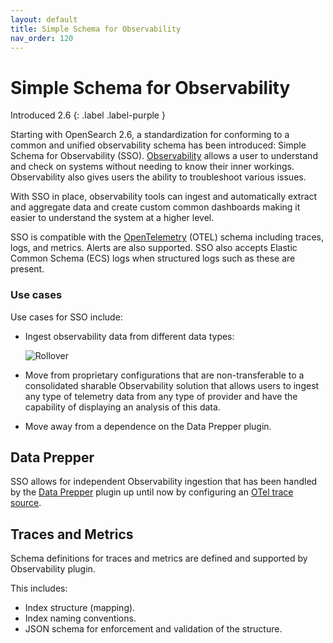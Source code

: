 ```yaml
---
layout: default
title: Simple Schema for Observability
nav_order: 120
---
```


# Simple Schema for Observability
Introduced 2.6
{: .label .label-purple }

Starting with OpenSearch 2.6, a standardization for conforming to a common and unified observability schema has been introduced: Simple Schema for Observability (SSO). [Observability]({{site.url}}{{site.baseurl}}/observing-your-data/index/) allows a user to understand and check on systems without needing to know their inner workings. Observability also gives users the ability to troubleshoot various issues.

With SSO in place, observability tools can ingest and automatically extract and aggregate data and create custom common dashboards making it easier to understand the system at a higher level.

SSO is compatible with the [OpenTelemetry](https://opentelemetry.io/docs/) (OTEL) schema including traces, logs, and metrics. Alerts are also supported. SSO also accepts Elastic Common Schema (ECS) logs when structured logs such as these are present.

### Use cases

Use cases for SSO include:

- Ingest observability data from different data types:

    ![Rollover]({{site.url}}{{site.baseurl}}/images/sso.png)

- Move from proprietary configurations that are non-transferable to a consolidated sharable Observability solution that allows users to ingest any type of telemetry data from any type of provider and have the capability of displaying an analysis of this data.
- Move away from a dependence on the Data Prepper plugin.

## Data Prepper

SSO allows for independent Observability ingestion that has been handled by the [Data Prepper]({{site.url}}{{site.baseurl}}/data-prepper/index/) plugin up until now by configuring an [OTel trace source](https://github.com/opensearch-project/data-prepper/tree/main/data-prepper-plugins/otel-trace-source).

## Traces and Metrics

Schema definitions for traces and metrics are defined and supported by Observability plugin.

This includes:

- Index structure (mapping).
- Index naming conventions.
- JSON schema for enforcement and validation of the structure.
 